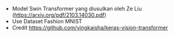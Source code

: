 - Model Swin Transformer yang diusulkan oleh Ze Liu (https://arxiv.org/pdf/2103.14030.pdf)
- Use Dataset Fashion MNIST
- Credit https://github.com/yingkaisha/keras-vision-transformer
